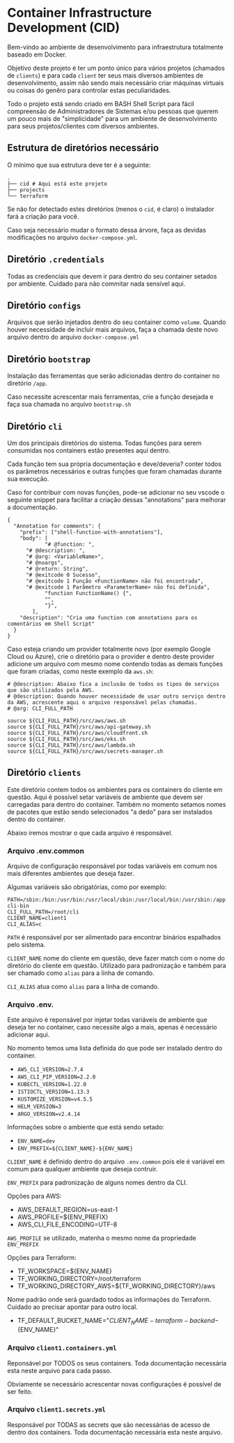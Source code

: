 # Container Infrastructure Development (CID)

Bem-vindo ao ambiente de desenvolvimento para infraestrutura totalmente baseado em Docker.

Objetivo deste projeto é ter um ponto único para vários projetos (chamados de `clients`) e para cada `client` ter seus mais diversos ambientes de desenvolvimento, assim não sendo mais necessário criar máquinas virtuais ou coisas do genêro para controlar estas peculiaridades.

Todo o projeto está sendo criado em BASH Shell Script para fácil compreensão de Administradores de Sistemas e/ou pessoas que querem um pouco mais de "simplicidade" para um ambiente de desenvolvimento para seus projetos/clientes com diversos ambientes.

## Estrutura de diretórios necessário

O mínimo que sua estrutura deve ter é a seguinte:

```
.
├── cid # Aqui está este projeto
├── projects
└── terraform
```

Se não for detectado estes diretórios (menos o `cid`, é claro) o instalador fará a criação para você.

Caso seja necessário mudar o formato dessa árvore, faça as devidas modificações no arquivo `docker-compose.yml`.


## Diretório `.credentials`

Todas as credenciais que devem ir para dentro do seu container setados por ambiente. Cuidado para não commitar nada sensível aqui.

## Diretório `configs`

Arquivos que serão injetados dentro do seu container como `volume`. Quando houver necessidade de incluir mais arquivos, faça a chamada deste novo arquivo dentro do arquivo `docker-compose.yml`

## Diretório `bootstrap`

Instalação das ferramentas que serão adicionadas dentro do container no diretório `/app`.

Caso necessite acrescentar mais ferramentas, crie a função desejada e faça sua chamada no arquivo `bootstrap.sh`

## Diretório `cli`

Um dos principais diretórios do sistema. Todas funções para serem consumidas nos containers estão presentes aqui dentro.

Cada função tem sua própria documentação e deve/deveria? conter todos os parâmetros necessários e outras funções que foram chamadas durante sua execução.

Caso for contribuir com novas funções, pode-se adicionar no seu vscode o seguinte snippet para facilitar a criação dessas "annotations" para melhorar a documentação.

```
{
  "Annotation for comments": {
    "prefix": ["shell-function-with-annotations"],
    "body": [
			"# @function: ",
      "# @description: ",
      "# @arg: <VariableName>",
      "# @noargs",
      "# @return: String",
      "# @exitcode 0 Sucesso",
      "# @exitcode 1 Função <FunctionName> não foi encontrada",
      "# @exitcode 1 Parâmetro <ParameterName> não foi definida",
			"function FunctionName() {",
			"",
			"}",
		],
    "description": "Cria uma function com annotations para os comentários em Shell Script"
  }
}
```

Caso esteja criando um provider totalmente novo (por exemplo Google Cloud ou Azure), crie o diretório para o provider e dentro deste provider adicione um arquivo com mesmo nome contendo todas as demais funções que foram criadas, como neste exemplo da `aws.sh`:

```
# @description: Abaixo fica a inclusão de todos os tipos de serviços que são utilizados pela AWS.
# @description: Quando houver necessidade de usar outro serviço dentro da AWS, acrescente aqui o arquivo responsável pelas chamadas.
# @arg: CLI_FULL_PATH

source ${CLI_FULL_PATH}/src/aws/aws.sh
source ${CLI_FULL_PATH}/src/aws/api-gateway.sh
source ${CLI_FULL_PATH}/src/aws/cloudfront.sh
source ${CLI_FULL_PATH}/src/aws/eks.sh
source ${CLI_FULL_PATH}/src/aws/lambda.sh
source ${CLI_FULL_PATH}/src/aws/secrets-manager.sh

```

## Diretório `clients`

Este diretório contem todos os ambientes para os containers do cliente em questão. Aqui é possível setar variáveis de ambiente que devem ser carregadas para dentro do container. Também no momento setamos nomes de pacotes que estão sendo selecionados "a dedo" para ser instalados dentro do container.

Abaixo iremos mostrar o que cada arquivo é responsável.

### Arquivo .env.common

Arquivo de configuração responsável por todas variáveis em comum nos mais diferentes ambientes que deseja fazer.

Algumas variáveis são obrigatórias, como por exemplo:

```
PATH=/sbin:/bin:/usr/bin:/usr/local/sbin:/usr/local/bin:/usr/sbin:/app:/app/aws-cli-bin
CLI_FULL_PATH=/root/cli
CLIENT_NAME=client1
CLI_ALIAS=c
```
`PATH` é responsável por ser alimentado para encontrar binários espalhados pelo sistema.

`CLIENT_NAME` nome do cliente em questão, deve fazer match com o nome do diretório do cliente em questão. Utilizado para padronização e também para ser chamado como `alias` para a linha de comando.

`CLI_ALIAS` atua como `alias` para a linha de comando.

### Arquivo .env.<ambiente-desejado>

Este arquivo é reponsável por injetar todas variáveis de ambiente que deseja ter no container, caso necessite algo a mais, apenas é necessário adicionar aqui.

No momento temos uma lista definida do que pode ser instalado dentro do container.

* `AWS_CLI_VERSION=2.7.4`
* `AWS_CLI_PIP_VERSION=2.2.0`
* `KUBECTL_VERSION=1.22.0`
* `ISTIOCTL_VERSION=1.13.3`
* `KUSTOMIZE_VERSION=v4.5.5`
* `HELM_VERSION=3`
* `ARGO_VERSION=v2.4.14`

Informações sobre o ambiente que está sendo setado:

* `ENV_NAME=dev`
* `ENV_PREFIX=${CLIENT_NAME}-${ENV_NAME}`

`CLIENT_NAME` é definido dentro do arquivo `.env.common` pois ele é variável em comum para qualquer ambiente que deseja contruir.

`ENV_PREFIX` para padronização de alguns nomes dentro da CLI.

Opções para AWS:

* AWS_DEFAULT_REGION=us-east-1
* AWS_PROFILE=${ENV_PREFIX}
* AWS_CLI_FILE_ENCODING=UTF-8

`AWS_PROFILE` se utilizado, matenha o mesmo nome da propriedade `ENV_PREFIX`

Opções para Terraform:

* TF_WORKSPACE=${ENV_NAME}
* TF_WORKING_DIRECTORY=/root/terraform
* TF_WORKING_DIRECTORY_AWS=${TF_WORKING_DIRECTORY}/aws

Nome padrão onde será guardado todos as informações do Terraform. Cuidado ao precisar apontar para outro local.

* TF_DEFAULT_BUCKET_NAME="${CLIENT_NAME}-terraform-backend-${ENV_NAME}"

### Arquivo `client1.containers.yml`

Reponsável por TODOS os seus containers. Toda documentação necessária esta neste arquivo para cada passo.

Obviamente se necessário acrescentar novas configurações é possível de ser feito.

### Arquivo `client1.secrets.yml`

Responsável por TODAS as secrets que são necessárias de acesso de dentro dos containers. Toda documentação necessária esta neste arquivo.

